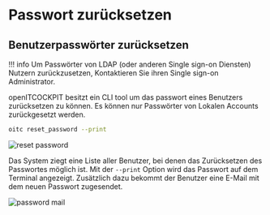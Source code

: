 # Passwort zurücksetzen

## Benutzerpasswörter zurücksetzen

!!! info
    Um Passwörter von LDAP (oder anderen Single sign-on Diensten) Nutzern zurückzusetzen, Kontaktieren Sie ihren Single
    sign-on Administrator.

openITCOCKPIT besitzt ein CLI tool um das passwort eines Benutzers zurücksetzen zu können. Es können nur Passwörter von 
Lokalen Accounts zurückgesetzt werden.

```bash
oitc reset_password --print
```

![reset password](/images/oitc_reset_password.png)

Das System ziegt eine Liste aller Benutzer, bei denen das Zurücksetzen des Passwortes möglich ist. 
Mit der `--print` Option wird das Passwort auf dem Terminal angezeigt. Zusätzlich dazu bekommt der Benutzer eine E-Mail
mit dem neuen Passwort zugesendet.

![password mail](/images/oitc_new_password_mail.png)